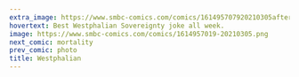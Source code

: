 ```yaml
---
extra_image: https://www.smbc-comics.com/comics/161495707920210305after.png
hovertext: Best Westphalian Sovereignty joke all week.
image: https://www.smbc-comics.com/comics/1614957019-20210305.png
next_comic: mortality
prev_comic: photo
title: Westphalian
---
```


